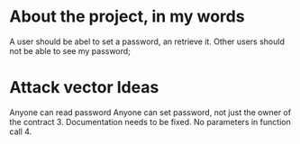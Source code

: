 # About the project, in my words

A user should be abel to set a password, an retrieve it. Other users should not be able to see my password;


# Attack vector Ideas 

Anyone can read password
Anyone can set password, not just the owner of the contract
3. Documentation needs to be fixed. No parameters in function call
4. 